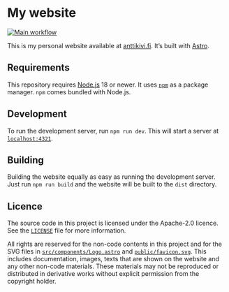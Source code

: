 # My website

[![Main workflow](https://github.com/anttikivi/website/actions/workflows/main.yml/badge.svg)](https://github.com/anttikivi/website/actions/workflows/main.yml)

This is my personal website available at
[anttikivi.fi](https://www.anttikivi.fi). It&rsquo;s built with
[Astro](https://astro.build).

## Requirements

This repository requires [Node.js](https://nodejs.org) 18 or newer. It uses
[`npm`](https://www.npmjs.com) as a package manager. `npm` comes bundled with
Node.js.

## Development

To run the development server, run `npm run dev`. This will start a server at
[`localhost:4321`](http://localhost:4321).

## Building

Building the website equally as easy as running the development server. Just run
`npm run build` and the website will be built to the `dist` directory.

## Licence

The source code in this project is licensed under the Apache-2.0 licence. See
the [`LICENSE`](LICENSE) file for more information.

All rights are reserved for the non-code contents in this project and for the
SVG files in [`src/components/Logo.astro`](src/components/Logo.astro) and
[`public/favicon.svg`](public/favicon.svg). This includes documentation, images,
texts that are shown on the website and any other non-code materials. These
materials may not be reproduced or distributed in derivative works without
explicit permission from the copyright holder.
